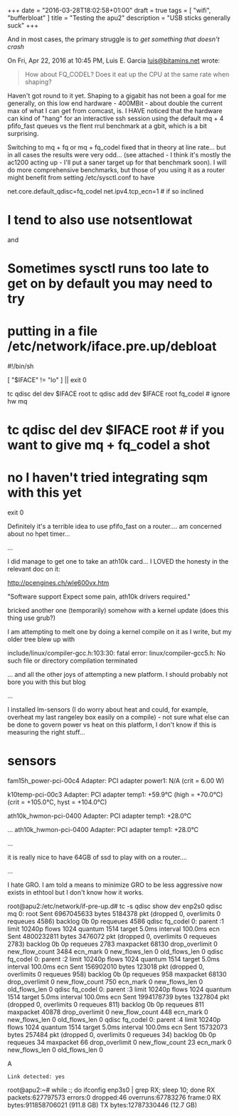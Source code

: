 +++
date = "2016-03-28T18:02:58+01:00"
draft = true
tags = [ "wifi", "bufferbloat" ]
title = "Testing the apu2"
description = "USB sticks generally suck"
+++

And in most cases, the primary struggle is to *get something that doesn't crash*


On Fri, Apr 22, 2016 at 10:45 PM, Luis E. Garcia <luis@bitamins.net> wrote:
> How about FQ_CODEL?
> Does it eat up the CPU at the same rate when shaping?

Haven't got round to it yet. Shaping to a gigabit has not been a goal
for me generally, on this low end hardware - 400MBit - about double
the current max of what I can get from comcast, is. I HAVE noticed
that the hardware can kind of "hang" for an interactive ssh session
using the default mq + 4 pfifo_fast queues vs the flent rrul benchmark
at a gbit, which is a bit surprising.

Switching to mq + fq or mq + fq_codel fixed that in theory at line
rate... but in all cases the results were very odd... (see attached -
I think it's mostly the ac1200 acting up - I'll put a saner target up
for that benchmark soon). I will do more comprehensive benchmarks, but
those of you using it as a router might benefit from setting
/etc/sysctl.conf to have

net.core.default_qdisc=fq_codel
net.ipv4.tcp_ecn=1 # if so inclined
# I tend to also use notsentlowat

and

# Sometimes sysctl runs too late to get on by default you may need to try
# putting in a file /etc/network/iface.pre.up/debloat

#!/bin/sh

[ "$IFACE" != "lo" ] || exit 0

tc qdisc del dev $IFACE root
tc qdisc add dev $IFACE root fq_codel # ignore hw mq
# tc qdisc del dev $IFACE root # if you want to give mq + fq_codel a shot
# no I haven't tried integrating sqm with this yet
exit 0

Definitely it's a terrible idea to use pfifo_fast on a router.... am
concerned about no hpet timer...

...

I did manage to get one to take an ath10k card... I LOVED the honesty
in the relevant doc on it:

http://pcengines.ch/wle600vx.htm

"Software support Expect some pain, ath10k drivers required."

bricked another one (temporarily) somehow with a kernel update (does
this thing use grub?)

I am attempting to melt one by doing a kernel compile on it as I
write, but my older tree blew up with

include/linux/compiler-gcc.h:103:30: fatal error:
linux/compiler-gcc5.h: No such file or directory compilation
terminated

... and all the other joys of attempting a new platform. I should
probably not bore you with this but blog

...

I installed lm-sensors (I do worry about heat and could, for example,
overheat my last rangeley box easily on a compile) - not sure what
else can be done to govern power vs heat on this platform, I don't
know if this is measuring the right stuff...

# sensors
fam15h_power-pci-00c4
Adapter: PCI adapter
power1:           N/A  (crit =   6.00 W)

k10temp-pci-00c3
Adapter: PCI adapter
temp1:        +59.9°C  (high = +70.0°C)
                       (crit = +105.0°C, hyst = +104.0°C)

ath10k_hwmon-pci-0400
Adapter: PCI adapter
temp1:        +28.0°C


...
ath10k_hwmon-pci-0400
Adapter: PCI adapter
temp1:        +28.0°C


...

it is really nice to have 64GB of ssd to play with on a router....

...

I hate GRO. I am told a means to minimize GRO to be less aggressive
now exists in ethtool but I don't know how it works.

root@apu2:/etc/network/if-pre-up.d# tc -s qdisc show dev enp2s0
qdisc mq 0: root
 Sent 6967045633 bytes 5184378 pkt (dropped 0, overlimits 0 requeues 4586)
 backlog 0b 0p requeues 4586
qdisc fq_codel 0: parent :1 limit 10240p flows 1024 quantum 1514
target 5.0ms interval 100.0ms ecn
 Sent 4800232811 bytes 3476072 pkt (dropped 0, overlimits 0 requeues 2783)
 backlog 0b 0p requeues 2783
  maxpacket 68130 drop_overlimit 0 new_flow_count 3484 ecn_mark 0
  new_flows_len 0 old_flows_len 0
qdisc fq_codel 0: parent :2 limit 10240p flows 1024 quantum 1514
target 5.0ms interval 100.0ms ecn
 Sent 156902010 bytes 123018 pkt (dropped 0, overlimits 0 requeues 958)
 backlog 0b 0p requeues 958
  maxpacket 68130 drop_overlimit 0 new_flow_count 750 ecn_mark 0
  new_flows_len 0 old_flows_len 0
qdisc fq_codel 0: parent :3 limit 10240p flows 1024 quantum 1514
target 5.0ms interval 100.0ms ecn
 Sent 1994178739 bytes 1327804 pkt (dropped 0, overlimits 0 requeues 811)
 backlog 0b 0p requeues 811
  maxpacket 40878 drop_overlimit 0 new_flow_count 448 ecn_mark 0
  new_flows_len 0 old_flows_len 0
qdisc fq_codel 0: parent :4 limit 10240p flows 1024 quantum 1514
target 5.0ms interval 100.0ms ecn
 Sent 15732073 bytes 257484 pkt (dropped 0, overlimits 0 requeues 34)
 backlog 0b 0p requeues 34
  maxpacket 66 drop_overlimit 0 new_flow_count 23 ecn_mark 0
  new_flows_len 0 old_flows_len 0


A

	Link detected: yes
root@apu2:~# while :; do ifconfig enp3s0 | grep RX; sleep 10; done
          RX packets:627797573 errors:0 dropped:46 overruns:67783276 frame:0
          RX bytes:911858706021 (911.8 GB)  TX bytes:12787330446 (12.7 GB)



